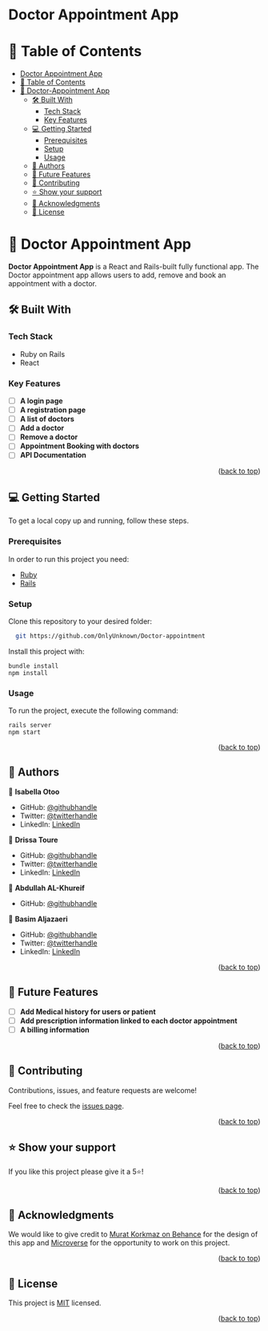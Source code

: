 # Doctor Appointment App

<a name="readme-top"></a>

<!-- TABLE OF CONTENTS -->

# 📗 Table of Contents

- [Doctor Appointment App](#doctor-appointment-app)
- [📗 Table of Contents](#-table-of-contents)
- [📖 Doctor-Appointment App ](#-doctor-appointment-app-)
  - [🛠️ Built With ](#-built-with-)
    - [Tech Stack ](#tech-stack-)
    - [Key Features ](#key-features-)
  - [💻 Getting Started ](#-getting-started-)
    - [Prerequisites](#prerequisites)
    - [Setup](#setup)
    - [Usage](#usage)
  - [👥 Authors ](#-authors-)
  - [🔭 Future Features ](#-future-features-)
  - [🤝 Contributing ](#-contributing-)
  - [⭐ Show your support ](#️-show-your-support-)
  - [🙏 Acknowledgments ](#-acknowledgments-)
  - [📝 License ](#-license-)

<!-- PROJECT DESCRIPTION -->

# 📖 Doctor Appointment App <a name="about-project"></a>

**Doctor Appointment App** is a React and Rails-built fully functional app. The Doctor appointment app allows users to add, remove and book an appointment with a doctor. 

## 🛠️ Built With <a name="built-with"></a>

### Tech Stack <a name="tech-stack"></a>

- Ruby on Rails
- React

<!-- Features -->

### Key Features <a name="key-features"></a>

- [ ] **A login page**
- [ ] **A registration page**
- [ ] **A list of doctors**
- [ ] **Add a doctor**
- [ ] **Remove a doctor**
- [ ] **Appointment Booking with doctors**
- [ ] **API Documentation**

<p align="right">(<a href="#readme-top">back to top</a>)</p>

<!-- GETTING STARTED -->

## 💻 Getting Started <a name="getting-started"></a>

To get a local copy up and running, follow these steps.

### Prerequisites

In order to run this project you need:

- [Ruby](https://www.ruby-lang.org/en/)
- [Rails](https://rubyonrails.org/)

### Setup

Clone this repository to your desired folder:

```sh
  git https://github.com/OnlyUnknown/Doctor-appointment
```

<!-- ### Install -->

Install this project with:
```
bundle install
npm install
```

### Usage

To run the project, execute the following command:
```
rails server
npm start
```

<p align="right">(<a href="#readme-top">back to top</a>)</p>

<!-- AUTHORS -->

## 👥 Authors <a name="authors"></a>

👤 **Isabella Otoo**

- GitHub: [@githubhandle](https://github.com/Bellagirl-maker)
- Twitter: [@twitterhandle](https://twitter.com/isabella_otoo)
- LinkedIn: [LinkedIn](https://www.linkedin.com/in/isabella-otoo)

👤 **Drissa Toure**

- GitHub: [@githubhandle](https://github.com/touredri)
- Twitter: [@twitterhandle](https://twitter.com/touredri)
- LinkedIn: [LinkedIn](https://www.linkedin.com/in/touredri/)

👤 **Abdullah AL-Khureif**

- GitHub: [@githubhandle](https://github.com/OnlyUnknown)

👤 **Basim Aljazaeri**

- GitHub: [@githubhandle](https://github.com/ShiroYaksha90)
- Twitter: [@twitterhandle](https://twitter.com/Basim_AlJazaeri)
- LinkedIn: [LinkedIn](https://www.linkedin.com/in/basimaljazaeri/)




<p align="right">(<a href="#readme-top">back to top</a>)</p>

<!-- FUTURE FEATURES -->

## 🔭 Future Features <a name="future-features"></a>

- [ ] **Add Medical history for users or patient**
- [ ] **Add prescription information linked to each doctor appointment**
- [ ] **A billing information**

<p align="right">(<a href="#readme-top">back to top</a>)</p>

<!-- CONTRIBUTING -->

## 🤝 Contributing <a name="contributing"></a>

Contributions, issues, and feature requests are welcome!

Feel free to check the [issues page](../../issues/).

<p align="right">(<a href="#readme-top">back to top</a>)</p>

<!-- SUPPORT -->

## ⭐ Show your support <a name="support"></a>

If you like this project please give it a 5⭐!

<p align="right">(<a href="#readme-top">back to top</a>)</p>

<!-- ACKNOWLEDGEMENTS -->

## 🙏 Acknowledgments <a name="acknowledgements"></a>
We would like to give credit to [ Murat Korkmaz on Behance](https://www.behance.net/muratk) for the design of this app and  [Microverse](https://bit.ly/MicroverseTN) for the opportunity to work on this project.

<p align="right">(<a href="#readme-top">back to top</a>)</p>

<!-- LICENSE -->

## 📝 License <a name="license"></a>

This project is [MIT](./LICENSE) licensed.

<p align="right">(<a href="#readme-top">back to top</a>)</p>

